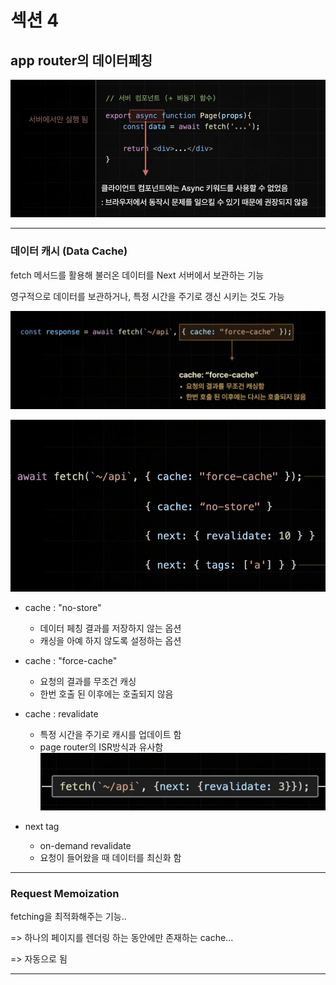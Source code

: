# 섹션 4

## app router의 데이터페칭

![alt text](./img/s4/image.png)

---

### 데이터 캐시 (Data Cache)

fetch 메서드를 활용해 불러온 데이터를 Next 서버에서 보관하는 기능

영구적으로 데이터를 보관하거나, 특정 시간을 주기로 갱신 시키는 것도 가능

![alt text](./img/s4/image-1.png)

![alt text](./img/s4/image-2.png)

- cache : "no-store"

  - 데이터 페칭 결과를 저장하지 않는 옵션
  - 캐싱을 아예 하지 않도록 설정하는 옵션

- cache : "force-cache"

  - 요청의 결과를 무조건 캐싱
  - 한번 호출 된 이후에는 호출되지 않음

- cache : revalidate

  - 특정 시간을 주기로 캐시를 업데이트 함
  - page router의 ISR방식과 유사함
    ![alt text](./img/s4/image-3.png)

- next tag
  - on-demand revalidate
  - 요청이 들어왔을 때 데이터를 최신화 함

---

### Request Memoization

fetching을 최적화해주는 기능..

=> 하나의 페이지를 렌더링 하는 동안에만 존재하는 cache...

=> 자동으로 됨

---
